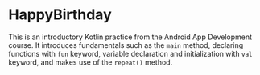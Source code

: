 # HappyBirthday
This is an introductory Kotlin practice from the Android App Development course. It introduces fundamentals such as the `main` method, declaring functions with `fun` keyword, variable declaration and initialization with `val` keyword,  and makes use of the `repeat()` method.
